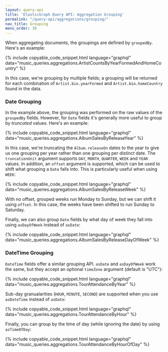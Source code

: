 ```yaml
---
layout: query-api
title: 'ElasticGraph Query API: Aggregation Grouping'
permalink: "/query-api/aggregations/grouping/"
nav_title: Grouping
menu_order: 30
---
```

When aggregating documents, the groupings are defined by `groupedBy`. Here's an example:

{% include copyable_code_snippet.html language="graphql" data="music_queries.aggregations.ArtistCountsByYearFormedAndHomeCountry" %}

In this case, we're grouping by multiple fields; a grouping will be returned for each
combination of `Artist.bio.yearFormed` and `Artist.bio.homeCountry` found in the data.

### Date Grouping

In the example above, the grouping was performed on the raw values of the `groupedBy` fields.
However, for `Date` fields it's generally more useful to group by _truncated_ values.
Here's an example:

{% include copyable_code_snippet.html language="graphql" data="music_queries.aggregations.AlbumSalesByReleaseYear" %}

In this case, we're truncating the `Album.releaseOn` dates to the year to give us one grouping per
year rather than one grouping per distinct date. The `truncationUnit` argument supports `DAY`, `MONTH`,
`QUARTER`, `WEEK` and `YEAR` values. In addition, an `offset` argument is supported, which can be used
to shift what grouping a `Date` falls into. This is particularly useful when using `WEEK`:

{% include copyable_code_snippet.html language="graphql" data="music_queries.aggregations.AlbumSalesByReleaseWeek" %}

With no offset, grouped weeks run Monday to Sunday, but we can shift it using `offset`. In this case, the weeks have been
shifted to run Sunday to Saturday.

Finally, we can also group `Date` fields by what day of week they fall into using `asDayOfWeek` instead of `asDate`:

{% include copyable_code_snippet.html language="graphql" data="music_queries.aggregations.AlbumSalesByReleaseDayOfWeek" %}

### DateTime Grouping

`DateTime` fields offer a similar grouping API. `asDate` and `asDayOfWeek` work the same, but they accept an optional `timeZone`
argument (default is "UTC"):

{% include copyable_code_snippet.html language="graphql" data="music_queries.aggregations.TourAttendanceByYear" %}

Sub-day granualarities (`HOUR`, `MINUTE`, `SECOND`) are supported when you use `asDateTime` instead of `asDate`:

{% include copyable_code_snippet.html language="graphql" data="music_queries.aggregations.TourAttendanceByHour" %}

Finally, you can group by the time of day (while ignoring the date) by using `asTimeOfDay`:

{% include copyable_code_snippet.html language="graphql" data="music_queries.aggregations.TourAttendanceByHourOfDay" %}
